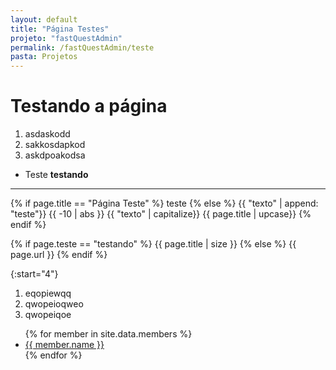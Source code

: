 ```yaml
---
layout: default
title: "Página Testes"
projeto: "fastQuestAdmin"
permalink: /fastQuestAdmin/teste
pasta: Projetos
---
```


# Testando a página
1. asdaskodd
2. sakkosdapkod
3. askdpoakodsa

- Teste
    **testando**

----

{% if page.title == "Página Teste" %}
    teste
{% else %}
    {{ "texto" | append: "teste"}}
    {{ -10 | abs }}
    {{ "texto" | capitalize}}
    {{ page.title | upcase}}
{% endif %}

{% if page.teste == "testando" %}
    {{ page.title | size }}
{% else %}
    {{ page.url }}
{% endif %}

{:start="4"}

1. eqopiewqq
2. qwopeioqweo
3. qwopeiqoe

<ul>
{% for member in site.data.members %}
  <li>
    <a href="https://github.com/{{ member.github }}">
      {{ member.name }}
    </a>
  </li>
{% endfor %}
</ul>